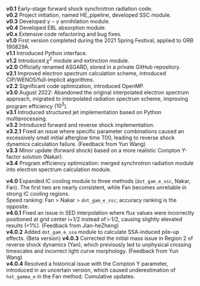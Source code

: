 **v0.1**  Early-stage forward shock synchrotron radiation code.  
**v0.2**  Project initiation, named HE_pipeline, developed SSC module.  
**v0.3**  Developed $\gamma-\gamma$ annihilation module.  
**v0.4**  Developed EBL absorption module.  
**v0.x**  Extensive code refactoring and bug fixes.  
**v1.0**  First version completed during the 2021 Spring Festival, applied to GRB 190829A.  
**v1.1**  Introduced Python interface.  
**v1.2**  Introduced $\chi^2$ module and extinction module.  
**v2.0**  Officially renamed ASGARD, stored in a private GitHub repository.  
**v2.1**  Improved electron spectrum calculation scheme, introduced CIP/WENO5/full-implicit algorithms.  
**v2.2**  Significant code optimization, introduced OpenMP.  
**v3.0**  August 2022: Abandoned the original interpolated electron spectrum approach, migrated to interpolated radiation spectrum scheme, improving program efficiency ($10^3$).  
**v3.1**  Introduced structured jet implementation based on Python multiprocessing.  
**v3.2**  Introduced forward and reverse shock implementation.  
**v3.2.1**  Fixed an issue where specific parameter combinations caused an excessively small initial afterglow time T00, leading to reverse shock dynamics calculation failure. (Feedback from Yun Wang)  
**v3.3**  Minor update (forward shock) based on a more realistic Compton Y-factor solution (Nakar).  
**v3.4**  Program efficiency optimization: merged synchrotron radiation module into electron spectrum calculation module.  

**v4.0**  Expanded IC cooling module to three methods (`dot_gam_e_ssc`, Nakar, Fan). The first two are nearly consistent, while Fan becomes unreliable in strong IC cooling regions.  
Speed ranking: Fan > Nakar > `dot_gam_e_ssc`; accuracy ranking is the opposite.  
**v4.0.1**  Fixed an issue in SED interpolation where flux values were incorrectly positioned at grid center i+1/2 instead of i-1/2, causing slightly elevated results (<1%). (Feedback from Jian-heZheng)  
**v4.0.2**  Added `dot_gam_e_ssa` module to calculate SSA-induced pile-up effects. (Beta version)
**v4.0.3**  Corrected the initial mass issue in Region 2 of reverse shock dynamics (Yan), which previously led to unphysical crossing timescales and incorrect light curve morphology. (Feedback from Yun Wang)  
**v4.0.4**  Resolved a historical issue with the Compton Y parameter, introduced in an uncertain version, which caused underestimation of `hat_gamma_e` in the Fan method. Cumulative updates.
